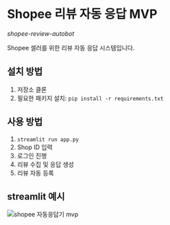 # Shopee 리뷰 자동 응답 MVP
*shopee-review-autobot*


Shopee 셀러를 위한 리뷰 자동 응답 시스템입니다.

## 설치 방법
1. 저장소 클론
2. 필요한 패키지 설치: `pip install -r requirements.txt`

## 사용 방법
1. `streamlit run app.py`
2. Shop ID 입력
3. 로그인 진행
4. 리뷰 수집 및 응답 생성
5. 리뷰 자동 등록



## streamlit 예시
![shopee 자동응답기 mvp](https://github.com/user-attachments/assets/1b297702-e0b9-4839-9f92-96a8385b113c)

